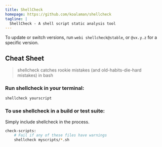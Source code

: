 ```yaml
---
title: ShellCheck
homepage: https://github.com/koalaman/shellcheck
tagline: |
  ShellCheck - A shell script static analysis tool
---
```


To update or switch versions, run `webi shellcheck@stable`, or `@vx.y.z` for a
specific version.

## Cheat Sheet

> shellcheck catches rookie mistakes (and old-habits-die-hard mistakes) in bash

### Run shellcheck in your terminal:

```bash
shellcheck yourscript
```

<!---
### Run shellcheck in your editor:

Include running shellcheck in editor?

It's just links to other linters or extensions
-->

### To use shellcheck in a build or test suite:

Simply include shellcheck in the process.

```bash
check-scripts:
    # Fail if any of these files have warnings
    shellcheck myscripts/*.sh
```

<!---
Improve this as you need to!
-->
